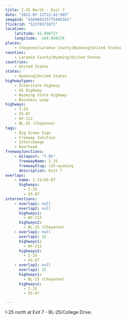 ```yaml
---
title: I-25 North - Exit 7
date: "2022-07-11T12:42:50Z"
imageid: "416468315775445361"
flickrid: "52270371871"
location:
    latitude: 41.096727
    longitude: -104.850176
places:
    - Cheyenne|Laramie County|Wyoming|United States
counties:
    - Laramie County|Wyoming|United States
countries:
    - United States
states:
    - Wyoming|United States
highwaytypes:
    - Interstate Highway
    - US Highway
    - Wyoming State Highway
    - Business Loop
highways:
    - I-25
    - US-87
    - WY-212
    - BL-25 (Cheyenne)
tags:
    - Big Green Sign
    - Freeway Junction
    - Interchange
    - Overhead
freewayJunctions:
    - milepost: "7.85"
      freewayName: I-25
      freewaySlug: i25-wyoming
      description: Exit 7
overlaps:
    - name: I-25/US-87
      highways:
        - I-25
        - US-87
intersections:
    - overlap1: null
      overlap2: null
      highways1:
        - WY-212
      highways2:
        - BL-25 (Cheyenne)
    - overlap1: null
      overlap2: 32
      highways1:
        - WY-212
      highways2:
        - I-25
        - US-87
    - overlap1: null
      overlap2: 32
      highways1:
        - BL-25 (Cheyenne)
      highways2:
        - I-25
        - US-87

---
```

I-25 north at Exit 7 - BL-25/College Drive.